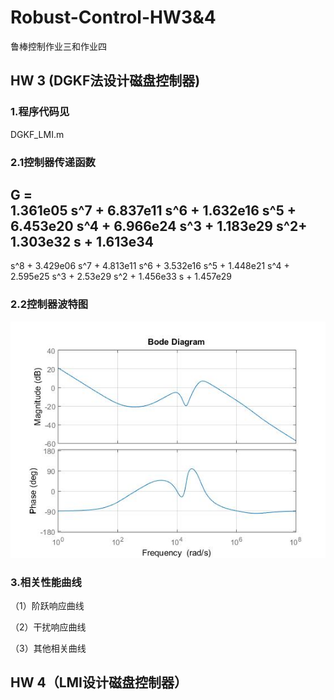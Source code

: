 # Robust-Control-HW3&4
鲁棒控制作业三和作业四
## HW 3 (DGKF法设计磁盘控制器)
### 1.程序代码见
 DGKF_LMI.m
### 2.1控制器传递函数
  G =  
     1.361e05 s^7 + 6.837e11 s^6 + 1.632e16 s^5 + 6.453e20 s^4 + 6.966e24 s^3 + 1.183e29 s^2+ 1.303e32 s + 1.613e34   
  --------------------------------------------------------------------------------------------------------------------               
  s^8 + 3.429e06 s^7 + 4.813e11 s^6 + 3.532e16 s^5 + 1.448e21 s^4 + 2.595e25 s^3 + 2.53e29 s^2 + 1.456e33 s + 1.457e29
### 2.2控制器波特图
![image](https://github.com/12real/Robust-Control-HW3-4-/blob/master/DGKF_K_bode.png) 
### 3.相关性能曲线
（1）阶跃响应曲线

（2）干扰响应曲线

（3）其他相关曲线

## HW 4（LMI设计磁盘控制器）
